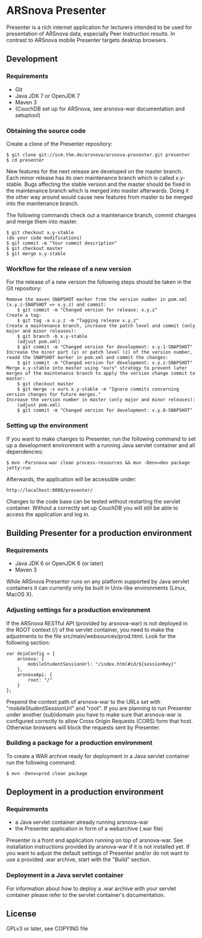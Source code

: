 # ARSnova Presenter

Presenter is a rich internet application for lecturers intended to be used for presentation of ARSnova data, especially Peer Instruction results. In contrast to ARSnova mobile Presenter targets desktop browsers.

## Development

### Requirements

* Git
* Java JDK 7 or OpenJDK 7
* Maven 3
* (CouchDB set up for ARSnova, see arsnova-war documentation and setuptool)

### Obtaining the source code

Create a clone of the Presenter repository:

	$ git clone git://scm.thm.de/arsnova/arsnova-presenter.git presenter
	$ cd presenter
	
New features for the next release are developed on the master branch. Each minor release has its own maintenance branch which is called x.y-stable. Bugs affecting the stable version and the master should be fixed in the maintenance branch which is merged into master afterwards. Doing it the other way around would cause new features from master to be merged into the maintenance branch.

The following commands check out a maintenance branch, commit changes and merge them into master.

	$ git checkout x.y-stable
	(do your code modifications)
	$ git commit -m "Your commit description"
	$ git checkout master
	$ git merge x.y-stable

### Workflow for the release of a new version

For the release of a new version the following steps should be taken in the Git repository:

	Remove the maven SNAPSHOT marker from the version number in pom.xml (x.y.z-SNAPSHOT => x.y.z) and commit:
		$ git commit -m "Changed version for release: x.y.z"
	Create a tag:
		$ git tag -a x.y.z -m "Tagging release x.y.z"
	Create a maintenance branch, increase the patch level and commit (only major and minor releases):
		$ git branch -b x.y-stable
		(adjust pom.xml)
		$ git commit -m "Changed version for development: x.y.1-SNAPSHOT"
	Increase the minor part (y) or patch level (z) of the version number, readd the SNAPSHOT marker in pom.xml and commit the changes:
		$ git commit -m "Changed version for development: x.y.z-SNAPSHOT"
	Merge x.y-stable into master using "ours" strategy to prevent later merges of the maintenance branch to apply the version change commit to master:
		$ git checkout master
		$ git merge -s ours x.y-stable -m "Ignore commits concerning version changes for future merges."
	Increase the version number in master (only major and minor releases):
		(adjust pom.xml)
		$ git commit -m "Changed version for development: x.y.0-SNAPSHOT"

### Setting up the environment

If you want to make changes to Presenter, run the following command to set up a development environment with a running Java servlet container and all dependencies:

	$ mvn -Parsnova-war clean process-resources && mvn -Denv=dev package jetty:run

Afterwards, the application will be accessible under:

	http://localhost:8080/presenter/

Changes to the code base can be tested without restarting the servlet container. Without a correctly set up CouchDB you will still be able to access the application and log in.

## Building Presenter for a production environment

### Requirements

* Java JDK 6 or OpenJDK 6 (or later)
* Maven 3

While ARSnova Presenter runs on any platform supported by Java servlet containers it can currently only be built in Unix-like environments (Linux, MacOS X).

### Adjusting settings for a production environment

If the ARSnova RESTful API (provided by arsnova-war) is not deployed in the ROOT context (/) of the servlet container, you need to make the adjustments to the file src/main/websources/prod.html. Look for the following section:

	var dojoConfig = {
		arsnova: {
			mobileStudentSessionUrl: "/index.html#id/${sessionKey}"
		},
		arsnovaApi: {
			root: "/"
		}
	};

Prepend the context path of arsnova-war to the URLs set with "mobileStudentSessionUrl" and "root". If you are planning to run Presenter under another (sub)domain you have to make sure that arsnova-war is configured correctly to allow Cross Origin Requests (CORS) form that host. Otherwise browsers will block the requests sent by Presenter.

### Building a package for a production environment

To create a WAR archive ready for deployment in a Java servlet container run the following command:

	$ mvn -Denv=prod clean package

## Deployment in a production environment

### Requirements

* a Java servlet container already running arsnova-war
* the Presenter application in form of a webarchive (.war file)

Presenter is a front end application running on top of arsnova-war. See installation instructions provided by arsnova-war if it is not installed yet. If you want to adjust the default settings of Presenter and/or do not want to use a provided .war archive, start with the "Build" section.

### Deployment in a Java servlet container

For information about how to deploy a .war archive with your servlet container please refer to the servlet container's documentation.

## License

GPLv3 or later, see COPYING file
